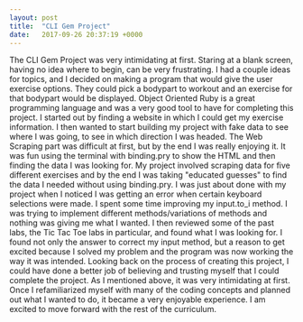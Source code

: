 ```yaml
---
layout: post
title:  "CLI Gem Project"
date:   2017-09-26 20:37:19 +0000
---
```



 The CLI Gem Project was very intimidating at first. Staring at a blank screen, having no idea where to begin, can be very frustrating. I had a couple ideas for topics, and I decided on making a program that would give the user exercise options. They could pick a bodypart to workout and an exercise for that bodypart would be displayed. 
  Object Oriented Ruby is a great programming language and was a very good tool to have for completing this project. I started out by finding a website in which I could get my exercise information. I then wanted to start building my project with fake data to see where I was going, to see in which direction I was headed. The Web Scraping part was difficult at first, but by the end I was really enjoying it. It was fun using the terminal with binding.pry to show the HTML and then finding the data I was looking for. My project involved scraping data for five different exercises and by the end I was taking "educated guesses" to find the data I needed without using binding.pry. 
	I was just about done with my project when I noticed I was getting an error when certain keyboard selections were made. I spent some time improving my input.to_i method. I was trying to implement different methods/variations of methods and nothing was giving me what I wanted. I then reviewed some of the past labs, the Tic Tac Toe labs in particular, and found what I was looking for. I found not only the answer to correct my input method, but a reason to get excited because I solved my problem and the program was now working the way it was intended.
	Looking back on the process of creating this project, I could have done a better job of believing and trusting myself that I could complete the project. As I mentioned above, it was very intimidating at first. Once I refamiliarized myself with many of the coding concepts and planned out what I wanted to do, it became a very enjoyable experience. I am excited to move forward with the rest of the curriculum.

 


